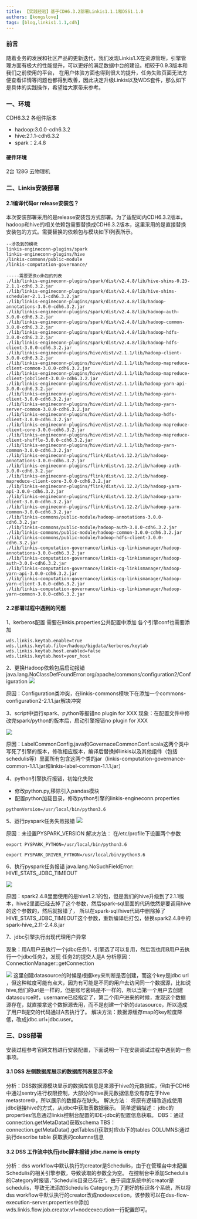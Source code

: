 ```yaml
---
title: 【实践经验】基于CDH6.3.2部署Linkis1.1.1和DSS1.1.0
authors: [kongslove]
tags: [blog,linkis1.1.1,cdh]
---
```

### 前言

随着业务的发展和社区产品的更新迭代，我们发现Linkis1.X在资源管理，引擎管理方面有极大的性能提升，可以更好的满足数据中台的建设。相较于0.9.3版本和我们之前使用的平台， 在用户体验方面也得到很大的提升，任务失败页面无法方便查看详情等问题也都得到改善，因此决定升级Linkis以及WDS套件，那么如下是具体的实践操作，希望给大家带来参考。

### 一、环境
CDH6.3.2 各组件版本
- hadoop:3.0.0-cdh6.3.2
- hive:2.1.1-cdh6.3.2
- spark：2.4.8

#### 硬件环境
2台 128G 云物理机

### 二、Linkis安装部署

#### 2.1编译代码or release安装包？

本次安装部署采用的是release安装包方式部署。为了适配司内CDH6.3.2版本，hadoop和hive的相关依赖包需要替换成CDH6.3.2版本，这里采用的是直接替换安装包的方式。需要替换的依赖包与模块如下l列表所示。
```
--涉及到的模块
linkis-engineconn-plugins/spark
linkis-engineconn-plugins/hive
/linkis-commons/public-module
/linkis-computation-governance/
```
```
-----需要更换cdh包的列表
./lib/linkis-engineconn-plugins/spark/dist/v2.4.8/lib/hive-shims-0.23-2.1.1-cdh6.3.2.jar
./lib/linkis-engineconn-plugins/spark/dist/v2.4.8/lib/hive-shims-scheduler-2.1.1-cdh6.3.2.jar
./lib/linkis-engineconn-plugins/spark/dist/v2.4.8/lib/hadoop-annotations-3.0.0-cdh6.3.2.jar
./lib/linkis-engineconn-plugins/spark/dist/v2.4.8/lib/hadoop-auth-3.0.0-cdh6.3.2.jar
./lib/linkis-engineconn-plugins/spark/dist/v2.4.8/lib/hadoop-common-3.0.0-cdh6.3.2.jar
./lib/linkis-engineconn-plugins/spark/dist/v2.4.8/lib/hadoop-hdfs-3.0.0-cdh6.3.2.jar
./lib/linkis-engineconn-plugins/spark/dist/v2.4.8/lib/hadoop-hdfs-client-3.0.0-cdh6.3.2.jar
./lib/linkis-engineconn-plugins/hive/dist/v2.1.1/lib/hadoop-client-3.0.0-cdh6.3.2.jar
./lib/linkis-engineconn-plugins/hive/dist/v2.1.1/lib/hadoop-mapreduce-client-common-3.0.0-cdh6.3.2.jar
./lib/linkis-engineconn-plugins/hive/dist/v2.1.1/lib/hadoop-mapreduce-client-jobclient-3.0.0-cdh6.3.2.jar
./lib/linkis-engineconn-plugins/hive/dist/v2.1.1/lib/hadoop-yarn-api-3.0.0-cdh6.3.2.jar
./lib/linkis-engineconn-plugins/hive/dist/v2.1.1/lib/hadoop-yarn-client-3.0.0-cdh6.3.2.jar
./lib/linkis-engineconn-plugins/hive/dist/v2.1.1/lib/hadoop-yarn-server-common-3.0.0-cdh6.3.2.jar
./lib/linkis-engineconn-plugins/hive/dist/v2.1.1/lib/hadoop-hdfs-client-3.0.0-cdh6.3.2.jar
./lib/linkis-engineconn-plugins/hive/dist/v2.1.1/lib/hadoop-mapreduce-client-core-3.0.0-cdh6.3.2.jar
./lib/linkis-engineconn-plugins/hive/dist/v2.1.1/lib/hadoop-mapreduce-client-shuffle-3.0.0-cdh6.3.2.jar
./lib/linkis-engineconn-plugins/hive/dist/v2.1.1/lib/hadoop-yarn-common-3.0.0-cdh6.3.2.jar
./lib/linkis-engineconn-plugins/flink/dist/v1.12.2/lib/hadoop-annotations-3.0.0-cdh6.3.2.jar
./lib/linkis-engineconn-plugins/flink/dist/v1.12.2/lib/hadoop-auth-3.0.0-cdh6.3.2.jar
./lib/linkis-engineconn-plugins/flink/dist/v1.12.2/lib/hadoop-mapreduce-client-core-3.0.0-cdh6.3.2.jar
./lib/linkis-engineconn-plugins/flink/dist/v1.12.2/lib/hadoop-yarn-api-3.0.0-cdh6.3.2.jar
./lib/linkis-engineconn-plugins/flink/dist/v1.12.2/lib/hadoop-yarn-client-3.0.0-cdh6.3.2.jar
./lib/linkis-engineconn-plugins/flink/dist/v1.12.2/lib/hadoop-yarn-common-3.0.0-cdh6.3.2.jar
./lib/linkis-commons/public-module/hadoop-annotations-3.0.0-cdh6.3.2.jar
./lib/linkis-commons/public-module/hadoop-auth-3.0.0-cdh6.3.2.jar
./lib/linkis-commons/public-module/hadoop-common-3.0.0-cdh6.3.2.jar
./lib/linkis-commons/public-module/hadoop-hdfs-client-3.0.0-cdh6.3.2.jar
./lib/linkis-computation-governance/linkis-cg-linkismanager/hadoop-annotations-3.0.0-cdh6.3.2.jar
./lib/linkis-computation-governance/linkis-cg-linkismanager/hadoop-auth-3.0.0-cdh6.3.2.jar
./lib/linkis-computation-governance/linkis-cg-linkismanager/hadoop-yarn-api-3.0.0-cdh6.3.2.jar
./lib/linkis-computation-governance/linkis-cg-linkismanager/hadoop-yarn-client-3.0.0-cdh6.3.2.jar
./lib/linkis-computation-governance/linkis-cg-linkismanager/hadoop-yarn-common-3.0.0-cdh6.3.2.jar
```
#### 2.2部署过程中遇到的问题
1、kerberos配置
需要在linkis.properties公共配置中添加
各个引擎conf也需要添加
```
wds.linkis.keytab.enable=true
wds.linkis.keytab.file=/hadoop/bigdata/kerberos/keytab
wds.linkis.keytab.host.enabled=false
wds.linkis.keytab.host=your_host
```
2、更换Hadoop依赖包后启动报错java.lang.NoClassDefFoundError:org/apache/commons/configuration2/Configuration
![](/static/Images/blog/hadoop-start-error.png)

原因：Configuration类冲突，在linkis-commons模块下在添加一个commons-configuration2-2.1.1.jar解决冲突

3、script中运行spark、python等报错no plugin for XXX
现象：在配置文件中修改完spark/python的版本后，启动引擎报错no plugin for XXX

![](/static/Images/blog/no-plugin-error.png)

原因：LabelCommonConfig.java和GovernaceCommonConf.scala这两个类中写死了引擎的版本，修改相应版本，编译后替换掉linkis以及其他组件（包括schedulis等）里面所有包含这两个类的jar（linkis-computation-governance-common-1.1.1.jar和linkis-label-common-1.1.1.jar）

4、python引擎执行报错，初始化失败

- 修改python.py,移除引入pandas模块
- 配置python加载目录，修改python引擎的linkis-engineconn.properties
```
pythonVersion=/usr/local/bin/python3.6
```
5、运行pyspark任务失败报错
![](/static/Images/blog/pyspark-task-error.png)

原因：未设置PYSPARK_VERSION
解决方法：
在/etc/profile下设置两个参数

```
export PYSPARK_PYTHON=/usr/local/bin/python3.6

export PYSPARK_DRIVER_PYTHON=/usr/local/bin/python3.6
```
6、执行pyspark任务报错
java.lang.NoSuchFieldError: HIVE_STATS_JDBC_TIMEOUT

![](/static/Images/blog/pyspark-no-such-field-error.png)

原因：spark2.4.8里面使用的是hive1.2.1的包，但是我们的hive升级到了2.1.1版本，hive2里面已经去掉了这个参数，然后spark-sql里面的代码依然是要调用hive的这个参数的，然后就报错了，
所以在spark-sql/hive代码中删除掉了HIVE_STATS_JDBC_TIMEOUT这个参数，重新编译后打包，替换spark2.4.8中的spark-hive_2.11-2.4.8.jar

7、jdbc引擎执行出现代理用户异常

现象：用A用户去执行一个jdbc任务1，引擎选了可以复用，然后我也用B用户去执行一个jdbc任务2，发现 任务2的提交人是A
分析原因：
ConnectionManager::getConnection

![](/static/Images/blog/jdbc-connection-manager.png)
这里创建datasource的时候是根据key来判断是否创建，而这个key是jdbc url ，但这种粒度可能有点大，因为有可能是不同的用户去访问同一个数据源，比如说hive,他们的url是一样的，但是账号密码是不一样的，所以当第一个用户去创建datasource时，username已经指定了，第二个用户进来的时候，发现这个数据源存在，就直接拿这个数据源去用，而不是创建一个新的datasource，所以造成了用户B提交的代码通过A去执行了。
解决方法：数据源缓存map的key粒度降低，改成jdbc.url+jdbc.user。

### 三、DSS部署
安装过程参考官网文档进行安装配置，下面说明一下在安装调试过程中遇到的一些事项。

#### 3.1 DSS 左侧数据库展示的数据库列表显示不全
分析：DSS数据源模块显示的数据库信息是来源于hive的元数据库，但由于CDH6中通过sentry进行权限控制，大部分的hive表元数据信息没有存在于hive metastore中，所以展示的数据存在缺失。
解决方法：
将原有逻辑改造成使用jdbc链接hive的方式，从jdbc中获取表数据展示。
简单逻辑描述：
jdbc的properties信息通过linkis控制台配置的IDE-jdbc的配置信息获取。
DBS：通过connection.getMetaData()获取schema
TBS：connection.getMetaData().getTables()获取对应db下的tables
COLUMNS:通过执行describe table 获取表的columns信息

#### 3.2 DSS 工作流中执行jdbc脚本报错 jdbc.name is empty
分析：dss workflow中默认执行的creator是Schedulis，由于在管理台中未配置Schedulis的相关引擎参数，导致读取的参数全为空。
在控制台中添加Schedulis的Category时报错，”Schedulis目录已存在“。由于调度系统中的creator是schedulis，导致无法添加Schedulis Category,为了更好的标识各个系统，所以将dss workflow中默认执行的creator改成nodeexcetion，该参数可以在dss-flow-execution-server.properties中添加wds.linkis.flow.job.creator.v1=nodeexecution一行配置即可。